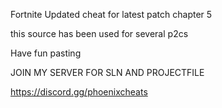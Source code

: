 Fortnite Updated cheat for latest patch chapter 5

this source has been used for several p2cs

Have fun pasting
  
JOIN MY SERVER FOR SLN AND PROJECTFILE
 
https://discord.gg/phoenixcheats

